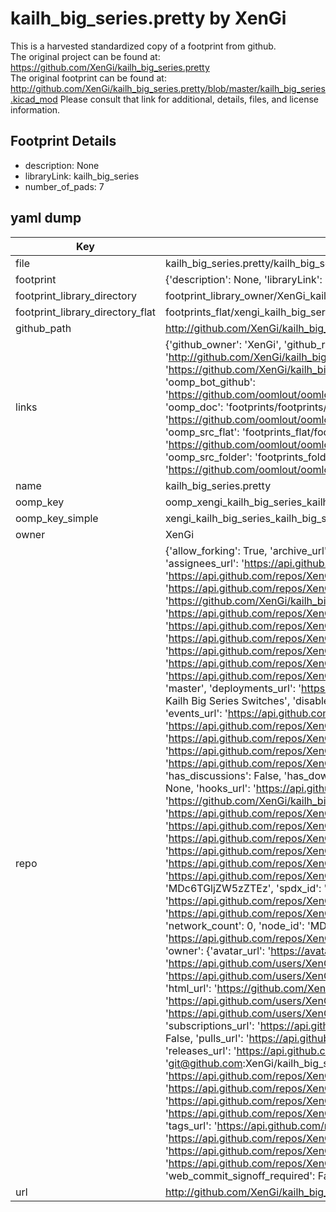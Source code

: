 # kailh_big_series.pretty by XenGi  
This is a harvested standardized copy of a footprint from github.  
The original project can be found at:  
https://github.com/XenGi/kailh_big_series.pretty  
The original footprint can be found at:
http://github.com/XenGi/kailh_big_series.pretty/blob/master/kailh_big_series.kicad_mod
Please consult that link for additional, details, files, and license information.  
## Footprint Details
* description: None  
* libraryLink: kailh_big_series  
* number_of_pads: 7  
## yaml dump  
| Key | Value |  
| --- | --- |  
| file | kailh_big_series.pretty/kailh_big_series.kicad_mod |  
| footprint | {'description': None, 'libraryLink': 'kailh_big_series', 'number_of_pads': 7} |  
| footprint_library_directory | footprint_library_owner/XenGi_kailh_big_series.pretty |  
| footprint_library_directory_flat | footprints_flat/xengi_kailh_big_series_kailh_big_series/working |  
| github_path | http://github.com/XenGi/kailh_big_series.pretty/blob/master/kailh_big_series.kicad_mod |  
| links | {'github_owner': 'XenGi', 'github_repo_name': 'kailh_big_series.pretty', 'github_src': 'http://github.com/XenGi/kailh_big_series.pretty/blob/master/kailh_big_series.kicad_mod', 'github_src_repo': 'https://github.com/XenGi/kailh_big_series.pretty', 'oomp_bot': 'footprints/xengi_kailh_big_series_kailh_big_series/working', 'oomp_bot_github': 'https://github.com/oomlout/oomlout_oomp_footprint_bot/tree/main/footprints/xengi_kailh_big_series_kailh_big_series/working', 'oomp_doc': 'footprints/footprints/XenGi/kailh_big_series/kailh_big_series/working/', 'oomp_doc_github': 'https://github.com/oomlout/oomlout_oomp_footprint_doc/tree/main/footprints/footprints/XenGi/kailh_big_series/kailh_big_series/working', 'oomp_src_flat': 'footprints_flat/footprints_flat/xengi_kailh_big_series_kailh_big_series/working', 'oomp_src_flat_github': 'https://github.com/oomlout/oomlout_oomp_footprint_src/tree/main/footprints_flat/xengi_kailh_big_series_kailh_big_series/working', 'oomp_src_folder': 'footprints_folder/footprints_folder/XenGi/kailh_big_series/kailh_big_series/working', 'oomp_src_folder_github': 'https://github.com/oomlout/oomlout_oomp_footprint_src/tree/main/footprints_folder/XenGi/kailh_big_series/kailh_big_series/working'} |  
| name | kailh_big_series.pretty |  
| oomp_key | oomp_xengi_kailh_big_series_kailh_big_series |  
| oomp_key_simple | xengi_kailh_big_series_kailh_big_series |  
| owner | XenGi |  
| repo | {'allow_forking': True, 'archive_url': 'https://api.github.com/repos/XenGi/kailh_big_series.pretty/{archive_format}{/ref}', 'archived': False, 'assignees_url': 'https://api.github.com/repos/XenGi/kailh_big_series.pretty/assignees{/user}', 'blobs_url': 'https://api.github.com/repos/XenGi/kailh_big_series.pretty/git/blobs{/sha}', 'branches_url': 'https://api.github.com/repos/XenGi/kailh_big_series.pretty/branches{/branch}', 'clone_url': 'https://github.com/XenGi/kailh_big_series.pretty.git', 'collaborators_url': 'https://api.github.com/repos/XenGi/kailh_big_series.pretty/collaborators{/collaborator}', 'comments_url': 'https://api.github.com/repos/XenGi/kailh_big_series.pretty/comments{/number}', 'commits_url': 'https://api.github.com/repos/XenGi/kailh_big_series.pretty/commits{/sha}', 'compare_url': 'https://api.github.com/repos/XenGi/kailh_big_series.pretty/compare/{base}...{head}', 'contents_url': 'https://api.github.com/repos/XenGi/kailh_big_series.pretty/contents/{+path}', 'contributors_url': 'https://api.github.com/repos/XenGi/kailh_big_series.pretty/contributors', 'created_at': '2018-01-17T15:44:32Z', 'default_branch': 'master', 'deployments_url': 'https://api.github.com/repos/XenGi/kailh_big_series.pretty/deployments', 'description': 'KiCAD footprint for Kailh Big Series Switches', 'disabled': False, 'downloads_url': 'https://api.github.com/repos/XenGi/kailh_big_series.pretty/downloads', 'events_url': 'https://api.github.com/repos/XenGi/kailh_big_series.pretty/events', 'fork': False, 'forks': 0, 'forks_count': 0, 'forks_url': 'https://api.github.com/repos/XenGi/kailh_big_series.pretty/forks', 'full_name': 'XenGi/kailh_big_series.pretty', 'git_commits_url': 'https://api.github.com/repos/XenGi/kailh_big_series.pretty/git/commits{/sha}', 'git_refs_url': 'https://api.github.com/repos/XenGi/kailh_big_series.pretty/git/refs{/sha}', 'git_tags_url': 'https://api.github.com/repos/XenGi/kailh_big_series.pretty/git/tags{/sha}', 'git_url': 'git://github.com/XenGi/kailh_big_series.pretty.git', 'has_discussions': False, 'has_downloads': True, 'has_issues': True, 'has_pages': False, 'has_projects': False, 'has_wiki': False, 'homepage': None, 'hooks_url': 'https://api.github.com/repos/XenGi/kailh_big_series.pretty/hooks', 'html_url': 'https://github.com/XenGi/kailh_big_series.pretty', 'id': 117856902, 'is_template': False, 'issue_comment_url': 'https://api.github.com/repos/XenGi/kailh_big_series.pretty/issues/comments{/number}', 'issue_events_url': 'https://api.github.com/repos/XenGi/kailh_big_series.pretty/issues/events{/number}', 'issues_url': 'https://api.github.com/repos/XenGi/kailh_big_series.pretty/issues{/number}', 'keys_url': 'https://api.github.com/repos/XenGi/kailh_big_series.pretty/keys{/key_id}', 'labels_url': 'https://api.github.com/repos/XenGi/kailh_big_series.pretty/labels{/name}', 'language': None, 'languages_url': 'https://api.github.com/repos/XenGi/kailh_big_series.pretty/languages', 'license': {'key': 'mit', 'name': 'MIT License', 'node_id': 'MDc6TGljZW5zZTEz', 'spdx_id': 'MIT', 'url': 'https://api.github.com/licenses/mit'}, 'merges_url': 'https://api.github.com/repos/XenGi/kailh_big_series.pretty/merges', 'milestones_url': 'https://api.github.com/repos/XenGi/kailh_big_series.pretty/milestones{/number}', 'mirror_url': None, 'name': 'kailh_big_series.pretty', 'network_count': 0, 'node_id': 'MDEwOlJlcG9zaXRvcnkxMTc4NTY5MDI=', 'notifications_url': 'https://api.github.com/repos/XenGi/kailh_big_series.pretty/notifications{?since,all,participating}', 'open_issues': 0, 'open_issues_count': 0, 'owner': {'avatar_url': 'https://avatars.githubusercontent.com/u/1043980?v=4', 'events_url': 'https://api.github.com/users/XenGi/events{/privacy}', 'followers_url': 'https://api.github.com/users/XenGi/followers', 'following_url': 'https://api.github.com/users/XenGi/following{/other_user}', 'gists_url': 'https://api.github.com/users/XenGi/gists{/gist_id}', 'gravatar_id': '', 'html_url': 'https://github.com/XenGi', 'id': 1043980, 'login': 'XenGi', 'node_id': 'MDQ6VXNlcjEwNDM5ODA=', 'organizations_url': 'https://api.github.com/users/XenGi/orgs', 'received_events_url': 'https://api.github.com/users/XenGi/received_events', 'repos_url': 'https://api.github.com/users/XenGi/repos', 'site_admin': False, 'starred_url': 'https://api.github.com/users/XenGi/starred{/owner}{/repo}', 'subscriptions_url': 'https://api.github.com/users/XenGi/subscriptions', 'type': 'User', 'url': 'https://api.github.com/users/XenGi'}, 'private': False, 'pulls_url': 'https://api.github.com/repos/XenGi/kailh_big_series.pretty/pulls{/number}', 'pushed_at': '2018-01-17T15:55:01Z', 'releases_url': 'https://api.github.com/repos/XenGi/kailh_big_series.pretty/releases{/id}', 'size': 2, 'ssh_url': 'git@github.com:XenGi/kailh_big_series.pretty.git', 'stargazers_count': 2, 'stargazers_url': 'https://api.github.com/repos/XenGi/kailh_big_series.pretty/stargazers', 'statuses_url': 'https://api.github.com/repos/XenGi/kailh_big_series.pretty/statuses/{sha}', 'subscribers_count': 1, 'subscribers_url': 'https://api.github.com/repos/XenGi/kailh_big_series.pretty/subscribers', 'subscription_url': 'https://api.github.com/repos/XenGi/kailh_big_series.pretty/subscription', 'svn_url': 'https://github.com/XenGi/kailh_big_series.pretty', 'tags_url': 'https://api.github.com/repos/XenGi/kailh_big_series.pretty/tags', 'teams_url': 'https://api.github.com/repos/XenGi/kailh_big_series.pretty/teams', 'temp_clone_token': None, 'topics': [], 'trees_url': 'https://api.github.com/repos/XenGi/kailh_big_series.pretty/git/trees{/sha}', 'updated_at': '2021-11-25T13:31:14Z', 'url': 'https://api.github.com/repos/XenGi/kailh_big_series.pretty', 'visibility': 'public', 'watchers': 2, 'watchers_count': 2, 'web_commit_signoff_required': False} |  
| url | http://github.com/XenGi/kailh_big_series.pretty |  

